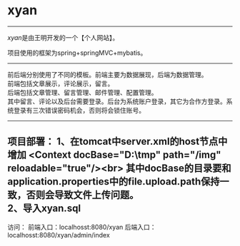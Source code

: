 # xyan
------
*xyan*是由王明开发的一个【个人网站】。

项目使用的框架为spring+springMVC+mybatis。

------------------------------
前后端分别使用了不同的模板。前端主要为数据展现，后端为数据管理。<br/>
前端包括文章展示，评论展示，留言。<br/>
后端包括文章管理、留言管理、邮件管理、配置管理。<br/>
其中留言、评论以及后台需要登录。后台为系统账户登录，其它为合作方登录。系统登录有三次错误密码机会，否则将会锁住账号。<br/>

------------------------------
项目部署：
	1、在tomcat中server.xml的host节点中增加 &lt;Context docBase="D:\tmp" path="/img" reloadable="true"/&gt;&lt;br&gt;
	   其中docBase的目录要和application.properties中的file.upload.path保持一致，否则会导致文件上传问题。<br/>
	2、导入xyan.sql<br/>
------------------------------
访问：
	前端入口：localhosst:8080/xyan
	后端入口：localhosst:8080/xyan/admin/index
